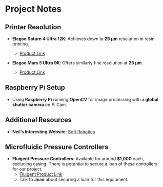 # Project Notes

## Printer Resolution
- **Elegoo Saturn 4 Ultra 12K**: Achieves down to **25 µm** resolution in resin printing.
  - [Product Link](https://us.elegoo.com/products/saturn-4-ultra-12k-10inch-monochrome-lcd-resin-3d-printer)
  
- **Elegoo Mars 5 Ultra 9K**: Offers similarly fine resolution at **25 µm**.
  - [Product Link](https://us.elegoo.com/products/mars-5-ultra-9k-7inch-monochrome-lcd-resin-3d-printer)

## Raspberry Pi Setup
- Using **Raspberry Pi** running **OpenCV** for image processing with a **global shutter camera** on Pi Cam.

## Additional Resources
- **Neil’s Interesting Website**: [Soft Robotics](https://www.softrobotics.io/)

## Microfluidic Pressure Controllers
- **Fluigent Pressure Controllers**: Available for around **$1,000** each, excluding casing. There is potential to secure a loan of these controllers for our project.
  - [Fluigent Product Link](https://www.fluigent.com/microfluidic-oem/industrial-products/customized-products/)
  - Talk to **Juan** about securing a loan for this equipment.
